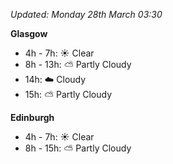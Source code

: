 *Updated: Monday 28th March 03:30*

**Glasgow**

* 4h - 7h: :sunny: Clear
* 8h - 13h: :partly_sunny: Partly Cloudy
* 14h: :cloud: Cloudy
* 15h: :partly_sunny: Partly Cloudy

**Edinburgh**

* 4h - 7h: :sunny: Clear
* 8h - 15h: :partly_sunny: Partly Cloudy
